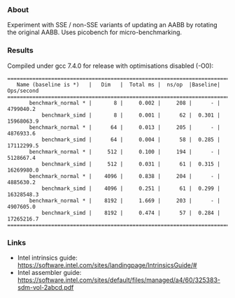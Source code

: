 ### About

Experiment with SSE / non-SSE variants of updating an AABB by rotating the original AABB. Uses picobench for micro-benchmarking.

### Results

Compiled under gcc 7.4.0 for release with optimisations disabled (-O0):

```
===============================================================================
   Name (baseline is *)   |   Dim   |  Total ms |  ns/op  |Baseline| Ops/second
===============================================================================
       benchmark_normal * |       8 |     0.002 |     208 |      - |  4799040.2
           benchmark_simd |       8 |     0.001 |      62 |  0.301 | 15968063.9
       benchmark_normal * |      64 |     0.013 |     205 |      - |  4876933.6
           benchmark_simd |      64 |     0.004 |      58 |  0.285 | 17112299.5
       benchmark_normal * |     512 |     0.100 |     194 |      - |  5128667.4
           benchmark_simd |     512 |     0.031 |      61 |  0.315 | 16269980.0
       benchmark_normal * |    4096 |     0.838 |     204 |      - |  4885630.2
           benchmark_simd |    4096 |     0.251 |      61 |  0.299 | 16328548.3
       benchmark_normal * |    8192 |     1.669 |     203 |      - |  4907605.0
           benchmark_simd |    8192 |     0.474 |      57 |  0.284 | 17265216.7
===============================================================================
```
### Links

- Intel intrinsics guide: https://software.intel.com/sites/landingpage/IntrinsicsGuide/#
- Intel assembler guide: https://software.intel.com/sites/default/files/managed/a4/60/325383-sdm-vol-2abcd.pdf
